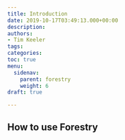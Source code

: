 ```yaml
---
title: Introduction
date: 2019-10-17T03:49:13.000+00:00
description: 
authors:
- Tim Keeler
tags: 
categories: 
toc: true
menu:
  sidenav:
    parent: forestry
    weight: 6
draft: true

---
```

## How to use Forestry